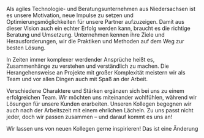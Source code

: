 Als agiles Technologie- und Beratungsunternehmen aus Niedersachsen ist es unsere Motivation, neue Impulse zu setzen und Optimierungsmöglichkeiten für unsere Partner aufzuzeigen. Damit aus dieser Vision auch ein echter Erfolg werden kann, braucht es die richtige Beratung und Umsetzung. Unternehmen kennen ihre Ziele und Herausforderungen, wir die Praktiken und Methoden auf dem Weg zur besten Lösung.

In Zeiten immer komplexer werdender Ansprüche heißt es, Zusammenhänge zu verstehen und verständlich zu machen. Die Herangehensweise an Projekte mit großer Komplexität meistern wir als Team und vor allen Dingen auch mit Spaß an der Arbeit.

Verschiedene Charaktere und Stärken ergänzen sich bei uns zu einem erfolgreichen Team. Wir möchten uns miteinander wohlfühlen, während wir Lösungen für unsere Kunden erarbeiten. Unseren Kollegen begegnen wir auch nach der Arbeitszeit mit einem ehrlichen Lächeln. Zu uns passt nicht jeder, doch wir passen zusammen – und darauf kommt es uns an!

Wir lassen uns von neuen Kollegen gerne inspirieren! Das ist eine Änderung
